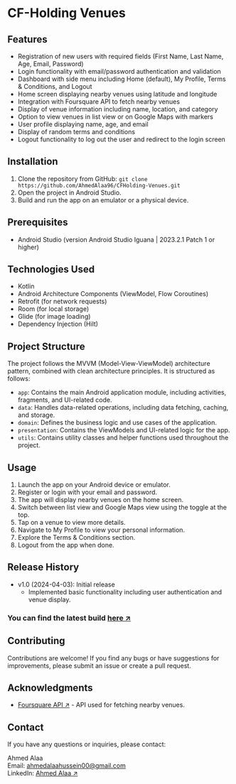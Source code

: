 # CF-Holding Venues

## Features

- Registration of new users with required fields (First Name, Last Name, Age, Email, Password)
- Login functionality with email/password authentication and validation
- Dashboard with side menu including Home (default), My Profile, Terms & Conditions, and Logout
- Home screen displaying nearby venues using latitude and longitude
- Integration with Foursquare API to fetch nearby venues
- Display of venue information including name, location, and category
- Option to view venues in list view or on Google Maps with markers
- User profile displaying name, age, and email
- Display of random terms and conditions
- Logout functionality to log out the user and redirect to the login screen

## Installation

1. Clone the repository from GitHub: `git clone https://github.com/AhmedAlaa96/CFHolding-Venues.git`
2. Open the project in Android Studio.
3. Build and run the app on an emulator or a physical device.

## Prerequisites

- Android Studio (version Android Studio Iguana | 2023.2.1 Patch 1 or higher)

## Technologies Used

- Kotlin
- Android Architecture Components (ViewModel, Flow Coroutines)
- Retrofit (for network requests)
- Room (for local storage)
- Glide (for image loading)
- Dependency Injection (Hilt)

## Project Structure

The project follows the MVVM (Model-View-ViewModel) architecture pattern, combined with clean architecture principles. It is structured as follows:

- `app`: Contains the main Android application module, including activities, fragments, and UI-related code.
- `data`: Handles data-related operations, including data fetching, caching, and storage.
- `domain`: Defines the business logic and use cases of the application.
- `presentation`: Contains the ViewModels and UI-related logic for the app.
- `utils`: Contains utility classes and helper functions used throughout the project.

## Usage

1. Launch the app on your Android device or emulator.
2. Register or login with your email and password.
3. The app will display nearby venues on the home screen.
4. Switch between list view and Google Maps view using the toggle at the top.
5. Tap on a venue to view more details.
6. Navigate to My Profile to view your personal information.
7. Explore the Terms & Conditions section.
8. Logout from the app when done.

## Release History

- v1.0 (2024-04-03): Initial release
    - Implemented basic functionality including user authentication and venue display.

### You can find the latest build [here ↗](https://install.appcenter.ms/users/ahmedalaa/apps/cf-holding-venues/distribution_groups/public)

## Contributing

Contributions are welcome! If you find any bugs or have suggestions for improvements, please submit an issue or create a pull request.

## Acknowledgments

- [Foursquare API ↗](https://developer.foursquare.com/) - API used for fetching nearby venues.

## Contact

If you have any questions or inquiries, please contact:

Ahmed Alaa\
Email: ahmedalaahussein00@gmail.com\
LinkedIn: [Ahmed Alaa ↗](https://www.linkedin.com/in/ahmed-alaa-hussein/)
